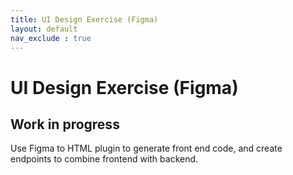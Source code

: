 ```yaml
---
title: UI Design Exercise (Figma)
layout: default
nav_exclude : true
---
```


# UI Design Exercise (Figma)

## Work in progress

Use Figma to HTML plugin to generate front end code, and create endpoints to combine frontend with backend.